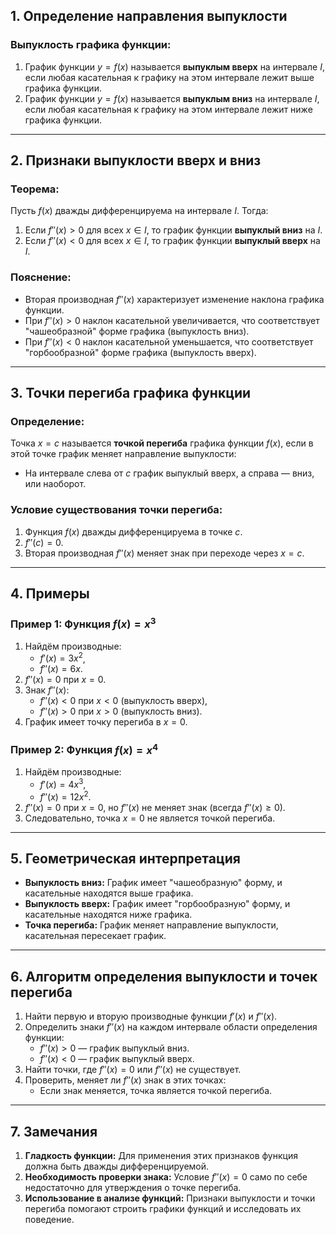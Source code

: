 

## 1. Определение направления выпуклости

### Выпуклость графика функции:
1. График функции $y = f(x)$ называется **выпуклым вверх** на интервале $I$, если любая касательная к графику на этом интервале лежит выше графика функции.
2. График функции $y = f(x)$ называется **выпуклым вниз** на интервале $I$, если любая касательная к графику на этом интервале лежит ниже графика функции.

---

## 2. Признаки выпуклости вверх и вниз

### Теорема:
Пусть $f(x)$ дважды дифференцируема на интервале $I$. Тогда:

1. Если $f''(x) > 0$ для всех $x \in I$, то график функции **выпуклый вниз** на $I$.
2. Если $f''(x) < 0$ для всех $x \in I$, то график функции **выпуклый вверх** на $I$.

### Пояснение:
- Вторая производная $f''(x)$ характеризует изменение наклона графика функции.
- При $f''(x) > 0$ наклон касательной увеличивается, что соответствует "чашеобразной" форме графика (выпуклость вниз).
- При $f''(x) < 0$ наклон касательной уменьшается, что соответствует "горбообразной" форме графика (выпуклость вверх).

---

## 3. Точки перегиба графика функции

### Определение:
Точка $x = c$ называется **точкой перегиба** графика функции $f(x)$, если в этой точке график меняет направление выпуклости:
- На интервале слева от $c$ график выпуклый вверх, а справа — вниз, или наоборот.

### Условие существования точки перегиба:
1. Функция $f(x)$ дважды дифференцируема в точке $c$.
2. $f''(c) = 0$.
3. Вторая производная $f''(x)$ меняет знак при переходе через $x = c$.

---

## 4. Примеры

### Пример 1: Функция $f(x) = x^3$
1. Найдём производные:
   - $f'(x) = 3x^2$,
   - $f''(x) = 6x$.
2. $f''(x) = 0$ при $x = 0$.
3. Знак $f''(x)$:
   - $f''(x) < 0$ при $x < 0$ (выпуклость вверх),
   - $f''(x) > 0$ при $x > 0$ (выпуклость вниз).
4. График имеет точку перегиба в $x = 0$.

### Пример 2: Функция $f(x) = x^4$
1. Найдём производные:
   - $f'(x) = 4x^3$,
   - $f''(x) = 12x^2$.
2. $f''(x) = 0$ при $x = 0$, но $f''(x)$ не меняет знак (всегда $f''(x) \geq 0$).
3. Следовательно, точка $x = 0$ не является точкой перегиба.

---

## 5. Геометрическая интерпретация

- **Выпуклость вниз:** График имеет "чашеобразную" форму, и касательные находятся выше графика.
- **Выпуклость вверх:** График имеет "горбообразную" форму, и касательные находятся ниже графика.
- **Точка перегиба:** График меняет направление выпуклости, касательная пересекает график.

---

## 6. Алгоритм определения выпуклости и точек перегиба

1. Найти первую и вторую производные функции $f'(x)$ и $f''(x)$.
2. Определить знаки $f''(x)$ на каждом интервале области определения функции:
   - $f''(x) > 0$ — график выпуклый вниз.
   - $f''(x) < 0$ — график выпуклый вверх.
3. Найти точки, где $f''(x) = 0$ или $f''(x)$ не существует.
4. Проверить, меняет ли $f''(x)$ знак в этих точках:
   - Если знак меняется, точка является точкой перегиба.

---

## 7. Замечания

1. **Гладкость функции:** Для применения этих признаков функция должна быть дважды дифференцируемой.
2. **Необходимость проверки знака:** Условие $f''(x) = 0$ само по себе недостаточно для утверждения о точке перегиба.
3. **Использование в анализе функций:** Признаки выпуклости и точки перегиба помогают строить графики функций и исследовать их поведение.
